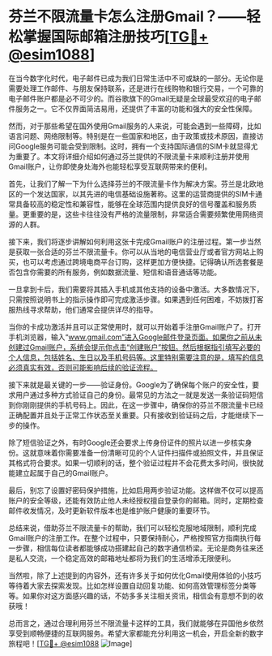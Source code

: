 # 芬兰不限流量卡怎么注册Gmail？——轻松掌握国际邮箱注册技巧[[TG💪+ @esim1088](https://t.me/s/esim1088)]

在当今数字化时代，电子邮件已成为我们日常生活中不可或缺的一部分。无论你是需要处理工作邮件、与朋友保持联系，还是进行在线购物和银行交易，一个可靠的电子邮件账户都是必不可少的。而谷歌旗下的Gmail无疑是全球最受欢迎的电子邮件服务之一。它不仅界面简洁易用，还提供了丰富的功能和强大的安全性保障。

然而，对于那些希望在国外使用Gmail服务的人来说，可能会遇到一些障碍，比如语言问题、网络限制等。特别是在一些国家和地区，由于政策或技术原因，直接访问Google服务可能会受到限制。这时，拥有一个支持国际通信的SIM卡就显得尤为重要了。本文将详细介绍如何通过芬兰提供的不限流量卡来顺利注册并使用Gmail账户，让你即使身处海外也能轻松享受互联网带来的便利。

首先，让我们了解一下为什么选择芬兰的不限流量卡作为解决方案。芬兰是北欧地区的一个发达国家，以其先进的电信基础设施著称。这里的运营商提供的SIM卡通常具备较高的稳定性和兼容性，能够在全球范围内提供良好的信号覆盖和服务质量。更重要的是，这些卡往往没有严格的流量限制，非常适合需要频繁使用网络资源的人群。

接下来，我们将逐步讲解如何利用这张卡完成Gmail账户的注册过程。第一步当然是获取一张合适的芬兰不限流量卡。你可以从当地的电信营业厅或者官方网站上购买，也可以考虑通过跨境电商平台订购，这样更加方便快捷。记得确认所选套餐是否包含你需要的所有服务，例如数据流量、短信和语音通话等功能。

一旦拿到卡后，我们需要将其插入手机或其他支持的设备中激活。大多数情况下，只需按照说明书上的指示操作即可完成激活步骤。如果遇到任何困难，不妨拨打客服热线寻求帮助，他们通常会提供详尽的指导。

当你的卡成功激活并且可以正常使用时，就可以开始着手注册Gmail账户了。打开手机浏览器，输入“www.gmail.com”进入Google邮件登录页面。如果你之前从未创建过Gmail账户，系统会提示你点击“创建账户”按钮。然后根据指引填写必要的个人信息，包括姓名、生日以及手机号码等。这里特别需要注意的是，填写的信息必须真实有效，否则可能影响后续的验证流程。

接下来就是最关键的一步——验证身份。Google为了确保每个账户的安全性，要求用户通过多种方式验证自己的身份。最常见的方法之一就是发送一条验证码短信到你刚刚提供的手机号码上。因此，在这一步骤中，确保你的芬兰不限流量卡已经正确配置并且处于正常工作状态至关重要。只有接收到验证码之后，才能继续下一步的操作。

除了短信验证之外，有时Google还会要求上传身份证件的照片以进一步核实身份。这就意味着你需要准备一份清晰可见的个人证件扫描件或拍照文件，并且保证其格式符合要求。如果一切顺利的话，整个验证过程并不会花费太多时间，很快就能建立起属于自己的Gmail账户。

最后，别忘了设置好密码保护措施，比如启用两步验证功能。这样做不仅可以提高账户的安全等级，还能有效防止他人未经授权擅自登录你的邮箱。同时，定期检查邮件收发情况，及时更新软件版本也是维护账户健康的重要环节。

总结来说，借助芬兰不限流量卡的帮助，我们可以轻松克服地域限制，顺利完成Gmail账户的注册工作。在整个过程中，只要保持耐心，严格按照官方指南执行每一步骤，相信每位读者都能够成功搭建起自己的数字通信桥梁。无论是商务往来还是私人交流，一个稳定高效的邮箱地址都将为我们的生活增添无限便利。

当然啦，除了上述提到的内容外，还有许多关于如何优化Gmail使用体验的小技巧等待着大家去探索发现。比如怎样设置自动回复功能、如何高效管理标签分类等等。如果你对这方面感兴趣的话，不妨多多关注相关资讯，相信会有意想不到的收获哦！

总而言之，通过合理利用芬兰不限流量卡这样的工具，我们就能够在异国他乡依然享受到顺畅便捷的互联网服务。希望大家都能充分利用这一机会，开启全新的数字旅程吧！[[TG💪+ @esim1088](https://t.me/s/esim1088) ![Image](https://i.postimg.cc/4NQfJmqS/Snipaste-2025-05-13-00-14-12.png)]